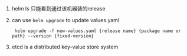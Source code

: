 1. helm ls 只能看到通过该机器装的release

2. can use `helm upgrade` to update values.yaml

        helm upgrade -f new-values.yaml {release name} {package name or path} --version {fixed-version}

3. etcd is a distributed key-value store system